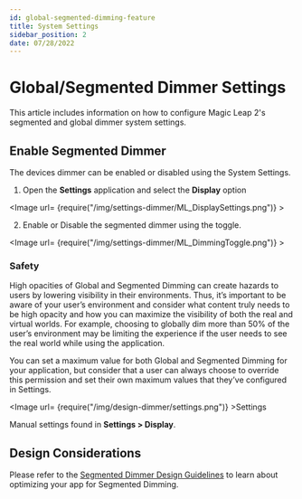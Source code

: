 ```yaml
---
id: global-segmented-dimming-feature
title: System Settings
sidebar_position: 2
date: 07/28/2022
---
```


# Global/Segmented Dimmer Settings

This article includes information on how to configure Magic Leap 2's segmented and global dimmer system settings.

## Enable Segmented Dimmer

The devices dimmer can be enabled or disabled using the System Settings.

1. Open the **Settings** application and select the **Display** option

<Image url= {require("/img/settings-dimmer/ML_DisplaySettings.png")} ></Image>

2. Enable or Disable the segmented dimmer using the toggle.

<Image url= {require("/img/settings-dimmer/ML_DimmingToggle.png")} ></Image>

### Safety

High opacities of Global and Segmented Dimming can create hazards to users by lowering visibility in their environments. Thus, it’s important to be aware of your user’s environment and consider what content truly needs to be high opacity and how you can maximize the visibility of both the real and virtual worlds. For example, choosing to globally dim more than 50% of the user’s environment may be limiting the experience if the user needs to see the real world while using the application.

You can set a maximum value for both Global and Segmented Dimming for your application,  but consider that a user can always choose to override this permission and set their own maximum values that they’ve configured in Settings.

<Image url= {require("/img/design-dimmer/settings.png")} >Settings</Image>

Manual settings found in  **Settings > Display**.

## Design Considerations

Please refer to the [Segmented Dimmer Design Guidelines](/versioned_docs/version-02-Aug-2023/guides/features/dimmer-feature/dimmer-design-guidelines.md) to learn about optimizing your app for Segmented Dimming.

